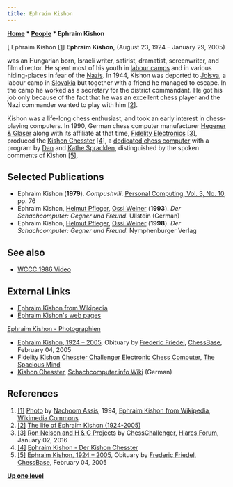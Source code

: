 ```yaml
---
title: Ephraim Kishon
---
```

**[Home](Home "Home") * [People](People "People") * Ephraim Kishon**

\[ Ephraim Kishon <a id="cite-note-1" href="#cite-ref-1">[1]</a>
**Ephraim Kishon**, (August 23, 1924 – January 29, 2005)

was an Hungarian born, Israeli writer, satirist, dramatist, screenwriter, and film director.
He spent most of his youth in [labour camps](https://en.wikipedia.org/wiki/Labor_camp) and in various hiding-places in fear of the [Nazis](https://en.wikipedia.org/wiki/Nazism).
In 1944, Kishon was deported to [Jolsva](https://en.wikipedia.org/wiki/Jel%C5%A1ava), a labour camp in [Slovakia](https://en.wikipedia.org/wiki/Slovakia) but together with a friend he managed to escape.
In the camp he worked as a secretary for the district commandant. He got his job only because of the fact that he was an excellent chess player and the Nazi commander wanted to play with him
<a id="cite-note-2" href="#cite-ref-2">[2]</a>.

Kishon was a life-long chess enthusiast, and took an early interest in chess-playing computers.
In 1990, German chess computer manufacturer [Hegener & Glaser](Hegener_%26_Glaser "Hegener & Glaser") along with its affiliate at that time, [Fidelity Electronics](Fidelity_Electronics "Fidelity Electronics")
<a id="cite-note-3" href="#cite-ref-3">[3]</a>,
produced the [Kishon Chesster](index.php?title=Fidelity_Chesster_Challenger&action=edit&redlink=1 "Fidelity Chesster Challenger (page does not exist)") <a id="cite-note-4" href="#cite-ref-4">[4]</a>,
a [dedicated chess computer](Dedicated_Chess_Computers "Dedicated Chess Computers") with a program by [Dan](Dan_Spracklen "Dan Spracklen") and [Kathe Spracklen](Kathe_Spracklen "Kathe Spracklen"), distinguished by the spoken comments of Kishon
<a id="cite-note-5" href="#cite-ref-5">[5]</a>.

## Selected Publications

- Ephraim Kishon (**1979**). *Compushvili*. [Personal Computing, Vol. 3, No. 10](Personal_Computing#3_10 "Personal Computing"), pp. 76
- Ephraim Kishon, [Helmut Pfleger](https://en.wikipedia.org/wiki/Helmut_Pfleger), [Ossi Weiner](Ossi_Weiner "Ossi Weiner") (**1993**). *Der Schachcomputer: Gegner und Freund*. Ullstein (German)
- Ephraim Kishon, [Helmut Pfleger](https://en.wikipedia.org/wiki/Helmut_Pfleger), [Ossi Weiner](Ossi_Weiner "Ossi Weiner") (**1998**). *Der Schachcomputer: Gegner und Freund*. Nymphenburger Verlag

## See also

- [WCCC 1986 Video](WCCC_1986#Video "WCCC 1986")

## External Links

- [Ephraim Kishon from Wikipedia](https://en.wikipedia.org/wiki/Ephraim_Kishon)
- [Ephraim Kishon's web pages](http://www.ephraimkishon.de/en/Kishon.htm)

[Ephraim Kishon - Photographien](http://www.ephraimkishon.de/Photographien.htm)

- [Ephraim Kishon, 1924 – 2005](https://en.chessbase.com/post/ephraim-kishon-1924-2005), Obituary by [Frederic Friedel](Frederic_Friedel "Frederic Friedel"), [ChessBase](ChessBase "ChessBase"), February 04, 2005
- [Fidelity Kishon Chesster Challenger Electronic Chess Computer](http://www.spacious-mind.com/html/kishon_chesster.html), [The Spacious Mind](The_Spacious_Mind "The Spacious Mind")
- [Kishon Chesster](http://www.schach-computer.info/wiki/index.php/Kishon_Chesster), [Schachcomputer.info Wiki](http://www.schach-computer.info/wiki/index.php/Hauptseite_En) (German)

## References

1. <a id="cite-ref-1" href="#cite-note-1">[1]</a> [Photo](https://commons.wikimedia.org/wiki/File:Ephraim_Kishon_6.jpg) by [Nachoom Assis](https://www.wikidata.org/wiki/Q47175301), 1994, [Ephraim Kishon from Wikipedia](https://en.wikipedia.org/wiki/Ephraim_Kishon), [Wikimedia Commons](https://en.wikipedia.org/wiki/Wikimedia_Commons)
1. <a id="cite-ref-2" href="#cite-note-2">[2]</a> [The life of Ephraim Kishon (1924-2005)](http://www.ephraimkishon.de/en/biography_of_ephraim_kishon.htm)
1. <a id="cite-ref-3" href="#cite-note-3">[3]</a> [Ron Nelson and H & G Projects](http://www.hiarcs.net/forums/viewtopic.php?t=6768&start=194) by [ChessChallenger](Ron_Nelson "Ron Nelson"), [Hiarcs Forum](Computer_Chess_Forums "Computer Chess Forums"), January 02, 2016
1. <a id="cite-ref-4" href="#cite-note-4">[4]</a> [Ephraim Kishon - Der Kishon Chesster](http://www.ephraimkishon.de/kishon_chesster.htm)
1. <a id="cite-ref-5" href="#cite-note-5">[5]</a> [Ephraim Kishon, 1924 – 2005](https://en.chessbase.com/post/ephraim-kishon-1924-2005), Obituary by [Frederic Friedel](Frederic_Friedel "Frederic Friedel"), [ChessBase](ChessBase "ChessBase"), February 04, 2005

**[Up one level](People "People")**

